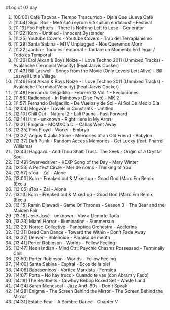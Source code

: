 #Log of 07 day

1. [00:00] Café Tacvba - Tiempo Trascurrido - Ojalá Que Llueva Café
1. [11:04] Sigur Rós - Með suð í eyrum við spilum endalaust - Festival
1. [11:19] Foo Fighters - There Is Nothing Left to Lose - Generator
1. [11:22] Korn - Untitled - Innocent Bystander
1. [11:25] Youtube Covers - Youtube Covers - Trap del Terraplanismo
1. [11:29] Santa Sabina - MTV Unplugged - Nos Queremos Morir
1. [11:32] Jardín - Todo es Temporal - Tardare un Momento En Llegar / Todo es Temporal
1. [11:36] Erol Alkan & Boys Noize - I Love Techno 2011 (Unmixed Tracks) - Avalanche (Terminal Velocity) (Feat Jarvis Cocker)
1. [11:43] Bill Laswell - Songs from the Movie (Only Lovers Left Alive) - Bill Laswell   Little Village
1. [11:46] Erol Alkan & Boys Noize - I Love Techno 2011 (Unmixed Tracks) - Avalanche (Terminal Velocity) (Feat Jarvis Cocker)
1. [11:48] Fernando Delgadillo - Febrero 13 Vol. 1 - Evoluciones
1. [11:56] Radiohead - In Rainbows (Disc Two) - MK 2
1. [11:57] Fernando Delgadillo - De Vuelos y de Sol - Al Sol De Medio Día
1. [12:04] Mogwai - Travels in Constants - Untitled
1. [12:10] Chill Out - Natural 2 - Lali Pauna - Fast Forward
1. [12:14] Him - unknown - Right Here in My Arms
1. [12:21] Enigma - MCMXC a.D. - Callas Went Away
1. [12:25] Pink Floyd - Works - Embryo
1. [12:32] Angus & Julia Stone - Memories of an Old Friend - Babylon
1. [12:37] Daft Punk - Random Access Memories - Get Lucky (feat. Pharrell Williams)
1. [12:43] Haggard - And Thou Shalt Trust.. The Seek - Origin of a Crystal Soul
1. [12:49] Swervedriver - KEXP Song of the Day - Mary Winter
1. [12:53] A Perfect Circle - Mer de noms - Thinking of You
1. [12:57] sToa - Zal - Alone
1. [13:00] Korn - Freaked out & Mixed up - Good God (Marc Em Remix (Exclu
1. [13:05] sToa - Zal - Alone
1. [13:13] Korn - Freaked out & Mixed up - Good God (Marc Em Remix (Exclu
1. [13:15] Ramin Djawadi - Game Of Thrones - Season 3 - The Bear and the Maiden Fair
1. [13:18] José José - unknown - Voy a Llenarte Toda
1. [13:23] Miami Horror - Illumination - Summersun
1. [13:29] Nortec Collective - Panoptica Orchestra - Acelerina
1. [13:31] Dead Can Dance - Toward the Within - Don't Fade Away
1. [13:37] Dënver - Solenoide - Paraíso de menta
1. [13:41] Porter Robinson - Worlds - Fellow Feeling
1. [13:47] Neon Indian - Mind Ctrl: Psychic Chasms Possessed - Terminally Chill
1. [13:50] Porter Robinson - Worlds - Fellow Feeling
1. [14:00] Santa Sabina - Espiral - Ecos de la piel
1. [14:06] Babasónicos - Vortice Marxista - Formica
1. [14:07] Porta - No hay truco - Cuando te vas (con Abram y Fado)
1. [14:18] The Seatbelts - Cowboy Bebop Boxed Set - Waste Land
1. [14:24] Sarah Menescal - Jazz And '90s - Don't Speak
1. [14:28] Enigma - The Screen Behind the Mirror - The Screen Behind the Mirror
1. [14:31] Estatic Fear - A Sombre Dance - Chapter V

